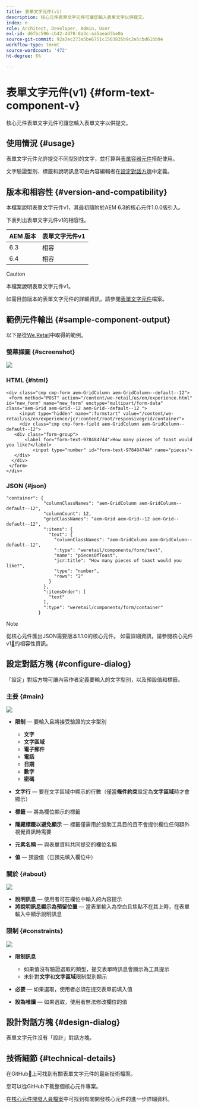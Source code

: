```yaml
---
title: 表單文字元件(v1)
description: 核心元件表單文字元件可讓您輸入表單文字以供提交。
index: n
role: Architect, Developer, Admin, User
exl-id: d6fbc596-cb42-4478-8a3c-aa5aead3be0a
source-git-commit: 92a3ec273a5be6751c1503835b9c2e5cbd61bb9e
workflow-type: tm+mt
source-wordcount: '472'
ht-degree: 6%

---
```



# 表單文字元件(v1) {#form-text-component-v}

核心元件表單文字元件可讓您輸入表單文字以供提交。

## 使用情況 {#usage}

表單文字元件允許提交不同型別的文字，並打算與[表單容器元件](form-container-v1.md)搭配使用。

文字驗證型別、標籤和說明訊息可由內容編輯者在[設定對話方塊](#configure-dialog)中定義。

## 版本和相容性 {#version-and-compatibility}

本檔案說明表單文字元件v1，其最初隨附於AEM 6.3的核心元件1.0.0版引入。

下表列出表單文字元件v1的相容性。

| AEM 版本 | 表單文字元件v1 |
|--- |--- |
| 6.3 | 相容 |
| 6.4 | 相容 |

>[!CAUTION]
>
>本檔案說明表單文字元件v1。
>
>如需目前版本的表單文字元件的詳細資訊，請參閱[表單文字元件](/help/components/forms/form-text.md)檔案。

## 範例元件輸出 {#sample-component-output}

以下是從[We.Retail](https://helpx.adobe.com/experience-manager/6-4/sites/developing/using/we-retail.html)中取得的範例。

### 螢幕擷圖 {#screenshot}

![](/help/assets/chlimage_1-22.png)

### HTML {#html}

```
<div class="cmp cmp-form aem-GridColumn aem-GridColumn--default--12">
 <form method="POST" action="/content/we-retail/us/en/experience.html" id="new_form" name="new_form" enctype="multipart/form-data" class="aem-Grid aem-Grid--12 aem-Grid--default--12 ">
     <input type="hidden" name=":formstart" value="/content/we-retail/us/en/experience/jcr:content/root/responsivegrid/container">
     <div class="cmp cmp-form-field aem-GridColumn aem-GridColumn--default--12">
   <div class="form-group">
       <label for="form-text-978484744">How many pieces of toast would you like?</label>
          <input type="number" id="form-text-978484744" name="pieces">
   </div>
  </div>
 </form>
</div>
```

### JSON {#json}

```
"container": {
              "columnClassNames": "aem-GridColumn aem-GridColumn--default--12",
              "columnCount": 12,
              "gridClassNames": "aem-Grid aem-Grid--12 aem-Grid--default--12",
              ":items": {
                "text": {
                  "columnClassNames": "aem-GridColumn aem-GridColumn--default--12",
                  ":type": "weretail/components/form/text",
                  "name": "piecesOfToast",
                  "jcr:title": "How many pieces of toast would you like?",
                  "type": "number",
                  "rows": "2"
                }
              },
              ":itemsOrder": [
                "text"
              ],
              ":type": "weretail/components/form/container"
            }
```

>[!NOTE]
>
>從核心元件匯出JSON需要版本1.1.0的核心元件。 如需詳細資訊，請參閱核心元件v1[&#128279;](/help/versions.md)的相容性資訊。

## 設定對話方塊 {#configure-dialog}

「設定」對話方塊可讓內容作者定義要輸入的文字型別，以及預設值和標籤。

### 主要 {#main}

![](/help/assets/chlimage_1-23.png)

* **限制** — 要輸入且將接受驗證的文字型別

   * **文字**
   * **文字區域**
   * **電子郵件**
   * **電話**
   * **日期**
   * **數字**
   * **密碼**

* **文字行** — 要在文字區域中顯示的行數（僅當&#x200B;**條件約束**&#x200B;設定為&#x200B;**文字區域**&#x200B;時才會顯示）

* **標籤** — 將為欄位顯示的標籤
* **隱藏標籤以避免顯示** — 標籤僅需用於協助工具目的且不會提供欄位任何額外視覺資訊時需要
* **元素名稱** — 與表單資料共同提交的欄位名稱
* **值** — 預設值（已預先填入欄位中）

### 關於 {#about}

![](/help/assets/chlimage_1-24.png)

* **說明訊息** — 使用者可在欄位中輸入的內容提示
* **將說明訊息顯示為預留位置** — 當表單輸入為空白且焦點不在其上時，在表單輸入中顯示說明訊息

### 限制 {#constraints}

![](/help/assets/chlimage_1-25.png)

* **限制訊息**

   * 如果值沒有驗證選取的類型，提交表單時訊息會顯示為工具提示
   * 未針對&#x200B;**文字**&#x200B;和&#x200B;**文字區域**&#x200B;限制型別顯示

* **必要** — 如果選取，使用者必須在提交表單前填入值
* **設為唯讀** — 如果選取，使用者無法修改欄位的值

## 設計對話方塊 {#design-dialog}

表單文字元件沒有「設計」對話方塊。

## 技術細節 {#technical-details}

在GitHub[&#128279;](https://github.com/adobe/aem-core-wcm-components/tree/master/content/src/content/jcr_root/apps/core/wcm/components/form/text/v1/text)上可找到有關表單文字元件的最新技術檔案。

您可以從GitHub下載整個核心元件專案。

在[核心元件開發人員檔案](/help/developing/overview.md)中可找到有關開發核心元件的進一步詳細資料。
